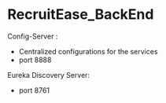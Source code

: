 # RecruitEase_BackEnd
Config-Server :
- Centralized configurations for the services
- port 8888

Eureka Discovery Server:
- port 8761
